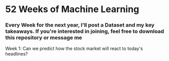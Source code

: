 # 52 Weeks of Machine Learning

### Every Week for the next year, I'll post a Dataset and my key takeaways. If you're interested in joining, feel free to download this repository or message me

Week 1: Can we predict how the stock market will react to today's headlines?